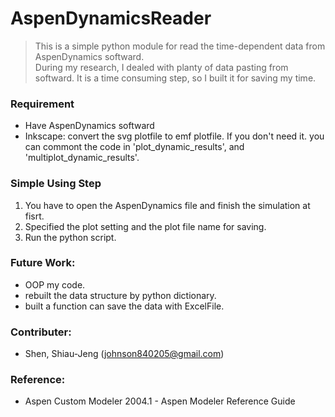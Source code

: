 # AspenDynamicsReader
> This is a simple python module for read the time-dependent data from 
> AspenDynamics softward.  
> During my research, I dealed with planty of data pasting from softward.
> It is a time consuming step, so I built it for saving my time.

### Requirement
* Have AspenDynamics softward
* Inkscape: convert the svg plotfile to emf plotfile. If you don't need it.
  you can commont the code in 'plot_dynamic_results', and 'multiplot_dynamic_results'.
  
### Simple Using Step
1. You have to open the AspenDynamics file and finish the simulation at fisrt.
2. Specified the plot setting and the plot file name for saving.
3. Run the python script.

### Future Work:
* OOP my code.
* rebuilt the data structure by python dictionary.
* built a function can save the data with ExcelFile.

### Contributer: 
* Shen, Shiau-Jeng (johnson840205@gmail.com)

### Reference:
* Aspen Custom Modeler 2004.1 - Aspen Modeler Reference Guide